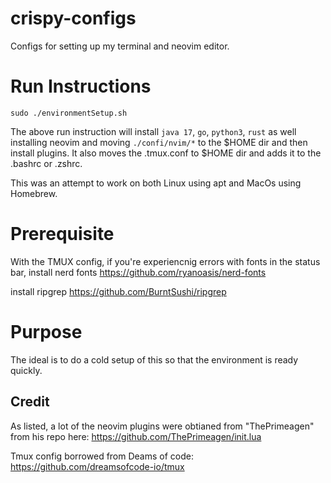 # crispy-configs
Configs for setting up my terminal and neovim editor.

# Run Instructions
```
sudo ./environmentSetup.sh
```

The above run instruction will install `java 17`, `go`, `python3`, `rust`
as well installing neovim and moving `./confi/nvim/*` to the $HOME dir
and then install plugins. It also moves the .tmux.conf to $HOME dir
and adds it to the .bashrc or .zshrc.

This was an attempt to work on both Linux using apt and MacOs using Homebrew.

# Prerequisite 
With the TMUX config, if you're experiencnig errors with fonts in the status bar, install nerd fonts https://github.com/ryanoasis/nerd-fonts

install ripgrep https://github.com/BurntSushi/ripgrep

# Purpose
The ideal is to do a cold setup of this so that the environment is ready quickly.


## Credit
As listed, a lot of the neovim plugins were obtianed from "ThePrimeagen" from his
repo here: https://github.com/ThePrimeagen/init.lua

Tmux config borrowed from Deams of code: https://github.com/dreamsofcode-io/tmux


